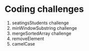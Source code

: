 # Coding challenges
1. seatingsStudents challenge
2. minWindowSubstring challenge
3. mergeSortedArray challenge
4. removeElement
5. camelCase
